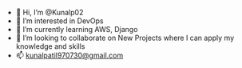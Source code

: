 - 👋 Hi, I’m @Kunalp02
- 👀 I’m interested in DevOps
- 🌱 I’m currently learning AWS, Django
- 💞️ I’m looking to collaborate on New Projects where I can apply my knowledge and skills
- 📫 kunalpatil970730@gmail.com

<!---
Kunalp02/Kunalp02 is a ✨ special ✨ repository because its `README.md` (this file) appears on your GitHub profile.
You can click the Preview link to take a look at your changes.
--->
